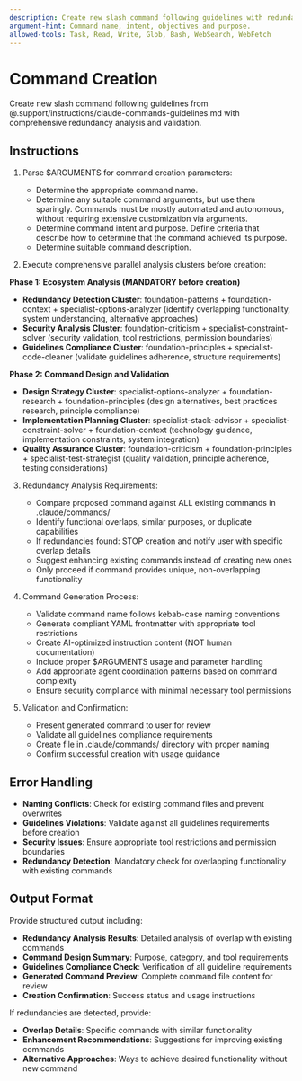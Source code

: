 ```yaml
---
description: Create new slash command following guidelines with redundancy analysis and agent coordination.
argument-hint: Command name, intent, objectives and purpose.
allowed-tools: Task, Read, Write, Glob, Bash, WebSearch, WebFetch
---
```


# Command Creation

Create new slash command following guidelines from @.support/instructions/claude-commands-guidelines.md
with comprehensive redundancy analysis and validation.

## Instructions

1. Parse $ARGUMENTS for command creation parameters:
   - Determine the appropriate command name.
   - Determine any suitable command arguments, but use them sparingly. Commands must be mostly automated
   and autonomous, without requiring extensive customization via arguments.
   - Determine command intent and purpose. Define criteria that describe how to determine that the command
   achieved its purpose.
   - Determine suitable command description.

2. Execute comprehensive parallel analysis clusters before creation:

**Phase 1: Ecosystem Analysis (MANDATORY before creation)**
- **Redundancy Detection Cluster**: foundation-patterns + foundation-context + specialist-options-analyzer (identify overlapping functionality, system understanding, alternative approaches)
- **Security Analysis Cluster**: foundation-criticism + specialist-constraint-solver (security validation, tool restrictions, permission boundaries)
- **Guidelines Compliance Cluster**: foundation-principles + specialist-code-cleaner (validate guidelines adherence, structure requirements)

**Phase 2: Command Design and Validation**
- **Design Strategy Cluster**: specialist-options-analyzer + foundation-research + foundation-principles (design alternatives, best practices research, principle compliance)
- **Implementation Planning Cluster**: specialist-stack-advisor + specialist-constraint-solver + foundation-context (technology guidance, implementation constraints, system integration)
- **Quality Assurance Cluster**: foundation-criticism + foundation-principles + specialist-test-strategist (quality validation, principle adherence, testing considerations)

3. Redundancy Analysis Requirements:
   - Compare proposed command against ALL existing commands in .claude/commands/
   - Identify functional overlaps, similar purposes, or duplicate capabilities
   - If redundancies found: STOP creation and notify user with specific overlap details
   - Suggest enhancing existing commands instead of creating new ones
   - Only proceed if command provides unique, non-overlapping functionality

4. Command Generation Process:
   - Validate command name follows kebab-case naming conventions
   - Generate compliant YAML frontmatter with appropriate tool restrictions
   - Create AI-optimized instruction content (NOT human documentation)
   - Include proper $ARGUMENTS usage and parameter handling
   - Add appropriate agent coordination patterns based on command complexity
   - Ensure security compliance with minimal necessary tool permissions

5. Validation and Confirmation:
   - Present generated command to user for review
   - Validate all guidelines compliance requirements
   - Create file in .claude/commands/ directory with proper naming
   - Confirm successful creation with usage guidance

## Error Handling

- **Naming Conflicts**: Check for existing command files and prevent overwrites
- **Guidelines Violations**: Validate against all guidelines requirements before creation
- **Security Issues**: Ensure appropriate tool restrictions and permission boundaries
- **Redundancy Detection**: Mandatory check for overlapping functionality with existing commands

## Output Format

Provide structured output including:
- **Redundancy Analysis Results**: Detailed analysis of overlap with existing commands
- **Command Design Summary**: Purpose, category, and tool requirements
- **Guidelines Compliance Check**: Verification of all guideline requirements
- **Generated Command Preview**: Complete command file content for review
- **Creation Confirmation**: Success status and usage instructions

If redundancies are detected, provide:
- **Overlap Details**: Specific commands with similar functionality
- **Enhancement Recommendations**: Suggestions for improving existing commands
- **Alternative Approaches**: Ways to achieve desired functionality without new command